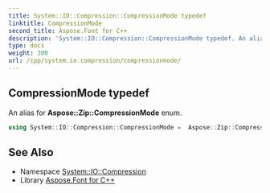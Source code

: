 ```yaml
---
title: System::IO::Compression::CompressionMode typedef
linktitle: CompressionMode
second_title: Aspose.Font for C++
description: 'System::IO::Compression::CompressionMode typedef. An alias for Aspose::Zip::CompressionMode enum in C++.'
type: docs
weight: 300
url: /cpp/system.io.compression/compressionmode/
---
```

## CompressionMode typedef


An alias for **Aspose::Zip::CompressionMode** enum.

```cpp
using System::IO::Compression::CompressionMode =  Aspose::Zip::CompressionMode
```

## See Also

* Namespace [System::IO::Compression](../)
* Library [Aspose.Font for C++](../../)

